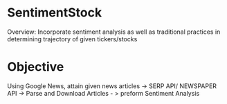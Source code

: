 # SentimentStock

Overview: Incorporate sentiment analysis as well as traditional practices in determining trajectory of given tickers/stocks

# Objective

Using Google News, attain given news articles -> SERP API/ NEWSPAPER API -> Parse and Download Articles - > preform Sentiment Analysis

